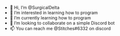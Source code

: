 - 👋 Hi, I’m @SurgicalDelta
- 👀 I’m interested in learning how to program
- 🌱 I’m currently learning how to program
- 💞️ I’m looking to collaborate on a simple Discord bot
- 📫 You can reach me @Stitches#6332 on discord
<!---
SurgicalDelta/SurgicalDelta is a ✨ special ✨ repository because its `README.md` (this file) appears on your GitHub profile.
You can click the Preview link to take a look at your changes.
--->
